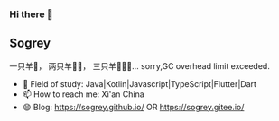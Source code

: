 ### Hi there 👋

<!--
**Sogrey/Sogrey** is a ✨ _special_ ✨ repository because its `README.md` (this file) appears on your GitHub profile.
-->

## Sogrey

一只羊🐑， 两只羊🐑🐑， 三只羊🐑🐑🐑… sorry,GC overhead limit exceeded.

- 👯 Field of study: Java|Kotlin|Javascript|TypeScript|Flutter|Dart
- 📫 How to reach me: Xi'an China
- 😄 Blog: https://sogrey.github.io/ OR https://sogrey.gitee.io/

